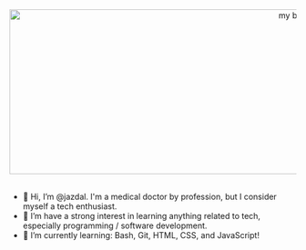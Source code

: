 <div align="center">
  <img
    width="1000" 
    height="290"
    src="https://github.com/jazdal/jazdal/assets/110282024/5b53f0ae-5899-4013-9c89-8b64f960d270" 
    alt="my banner">
</div>
<br>

- 👋 Hi, I’m @jazdal. I'm a medical doctor by profession, but I consider myself a tech enthusiast.
- 👀 I’m have a strong interest in learning anything related to tech, especially programming / software development.
- 🌱 I’m currently learning: Bash, Git, HTML, CSS, and JavaScript!

<!---
jazdal/jazdal is a ✨ special ✨ repository because its `README.md` (this file) appears on your GitHub profile.
You can click the Preview link to take a look at your changes.
--->
